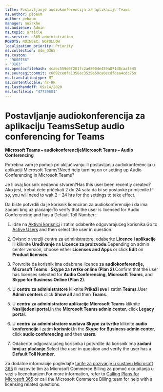 ```yaml
---
title: Postavljanje audiokonferencija za aplikaciju Teams
ms.author: pebaum
author: pebaum
manager: mnirkhe
ms.audience: Admin
ms.topic: article
ms.service: o365-administration
ROBOTS: NOINDEX, NOFOLLOW
localization_priority: Priority
ms.collection: Adm_O365
ms.custom:
- "9000766"
- "3183"
ms.openlocfilehash: 4cabc559d0f201fc2ad5004e459a871d0caaf545
ms.sourcegitcommit: c6692ce0fa1358ec3529e59ca0ecdfdea4cdc759
ms.translationtype: MT
ms.contentlocale: hr-HR
ms.lasthandoff: 09/14/2020
ms.locfileid: "47739601"
---
```

# <a name="setup-audio-conferencing-for-teams"></a><span data-ttu-id="4c287-102">Postavljanje audiokonferencija za aplikaciju Teams</span><span class="sxs-lookup"><span data-stu-id="4c287-102">Setup audio conferencing for Teams</span></span>

<span data-ttu-id="4c287-103">**Microsoft Teams – audiokonferencije**</span><span class="sxs-lookup"><span data-stu-id="4c287-103">**Microsoft Teams – Audio Conferencing**</span></span>

<span data-ttu-id="4c287-104">Potrebna vam je pomoć pri uključivanju ili postavljanju audiokonferencija u aplikaciji Microsoft Teams?</span><span class="sxs-lookup"><span data-stu-id="4c287-104">Need help turning on or setting up Audio Conferencing in Microsoft Teams?</span></span>

<span data-ttu-id="4c287-105">Je li ovaj korisnik nedavno stvoren?</span><span class="sxs-lookup"><span data-stu-id="4c287-105">Has this user been recently created?</span></span>  <span data-ttu-id="4c287-106">Ako jest, trebat ćete pričekati 2 do 24 sata da bi se postavke primijenile.</span><span class="sxs-lookup"><span data-stu-id="4c287-106">If so, you will need to wait 2 – 24 hrs for the settings to take effect.</span></span>

<span data-ttu-id="4c287-107">Da biste potvrdili da je korisnik licenciran za audiokonferencije i da ima zadani broj uz plaćanje:</span><span class="sxs-lookup"><span data-stu-id="4c287-107">To verify that the user is licensed for Audio Conferencing and has a Default Toll Number:</span></span>

1. <span data-ttu-id="4c287-108">Idite na [Aktivni korisnici](https://admin.microsoft.com/Adminportal/Home?source=applauncher#/users) i zatim odaberite odgovarajućeg korisnika.</span><span class="sxs-lookup"><span data-stu-id="4c287-108">Go to [Active Users](https://admin.microsoft.com/Adminportal/Home?source=applauncher#/users) and then select the user in question.</span></span>

2. <span data-ttu-id="4c287-109">Ovisno o verziji centra za administratore, odaberite **Licence i aplikacije** ili kliknite **Uređivanje** na **Licence za proizvode**.</span><span class="sxs-lookup"><span data-stu-id="4c287-109">Depending on admin center version, choose either **Licenses and Apps** or click **Edit** on **Product licenses**.</span></span>

3. <span data-ttu-id="4c287-110">Potvrdite da korisnik ima odabrane licence za **audiokonferencije, Microsoft Teams** i **Skype za tvrtke online (Plan 2)**.</span><span class="sxs-lookup"><span data-stu-id="4c287-110">Confirm that the user has licenses selected for **Audio Conferencing, Microsoft Teams**, and **Skype for Business Online (Plan 2)**.</span></span>

4. <span data-ttu-id="4c287-111">U **centru za administratore** kliknite **Prikaži sve** i zatim **Teams**.</span><span class="sxs-lookup"><span data-stu-id="4c287-111">User **Admin centers** click **Show all** and then **Teams**.</span></span>

5. <span data-ttu-id="4c287-112">U **centru za administratore aplikacije Microsoft Teams** kliknite **Naslijeđeni portal**.</span><span class="sxs-lookup"><span data-stu-id="4c287-112">In the **Microsoft Teams admin center**, click **Legacy portal**.</span></span>

6. <span data-ttu-id="4c287-113">U **centru za administratore sustava Skype za tvrtke** kliknite **audio konferencije** i zatim **korisnici**.</span><span class="sxs-lookup"><span data-stu-id="4c287-113">In the **Skype for Business admin center**, click **audio conferencing** and then **users**.</span></span>

7. <span data-ttu-id="4c287-114">Odaberite odgovarajućeg korisnika i potvrdite da korisnik ima **zadani broj uz plaćanje**.</span><span class="sxs-lookup"><span data-stu-id="4c287-114">Select the user in question and verify the user has a **Default Toll Number**.</span></span>

<span data-ttu-id="4c287-115">Za dodatne informacije pogledajte [tarife za pozivanje u sustavu Microsoft 365](https://docs.microsoft.com/microsoftteams/calling-plans-for-office-365) ili nazovite tim za Microsoft Commerce Billing za pomoć oko pitanja u vezi s licenciranjem.</span><span class="sxs-lookup"><span data-stu-id="4c287-115">For more information, refer to [Calling Plans for Microsoft 365](https://docs.microsoft.com/microsoftteams/calling-plans-for-office-365) or call the Microsoft Commerce Billing team for help with a licensing related questions.</span></span>